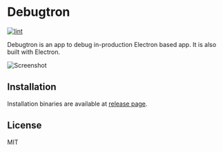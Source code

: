 # Debugtron

[![lint](https://github.com/pd4d10/debugtron/workflows/lint/badge.svg)](https://github.com/pd4d10/debugtron/actions)

Debugtron is an app to debug in-production Electron based app. It is also built with Electron.

![Screenshot](assets/0.png)

## Installation

Installation binaries are available at [release page](https://github.com/pd4d10/debugtron/releases).

## License

MIT
